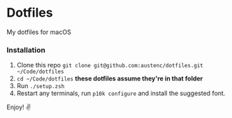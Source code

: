 # Dotfiles

My dotfiles for macOS

### Installation

1. Clone this repo `git clone git@github.com:austenc/dotfiles.git ~/Code/dotfiles`
2. `cd ~/Code/dotfiles` **these dotfiles assume they're in that folder**
2. Run `./setup.zsh`
3. Restart any terminals, run `p10k configure` and install the suggested font.

Enjoy! ✌️
